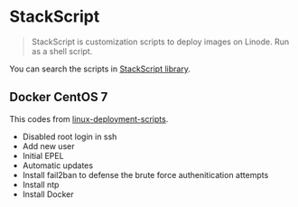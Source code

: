 # StackScript

> StackScript is customization scripts to deploy images on Linode. Run as a shell script.

You can search the scripts in [StackScript library](https://www.linode.com/stackscripts).

## Docker CentOS 7

This codes from [linux-deployment-scripts](https://github.com/mb243/linux-deployment-scripts/blob/master/Docker/CentOS_7.sh).

- Disabled root login in ssh
- Add new user
- Initial EPEL
- Automatic updates
- Install fail2ban to defense the brute force authenitication attempts
- Install ntp
- Install Docker
